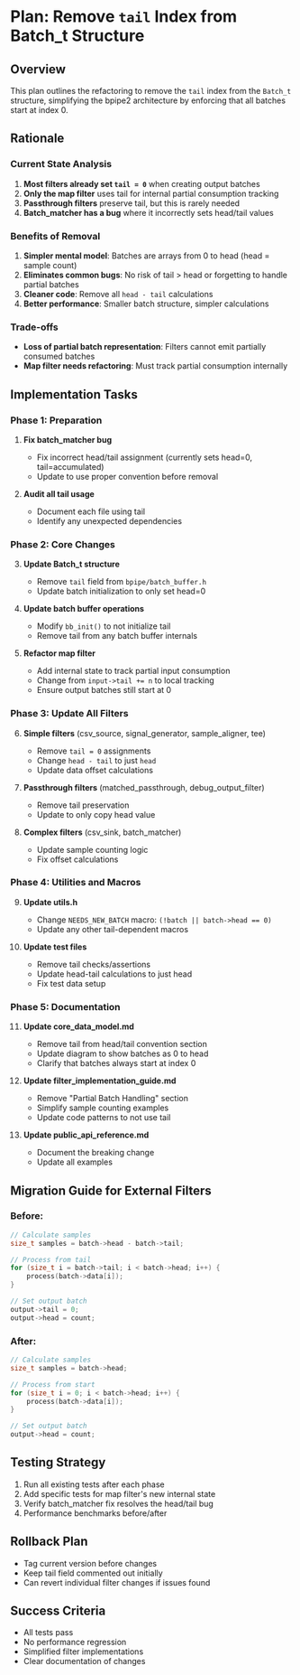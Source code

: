 # Plan: Remove `tail` Index from Batch_t Structure

## Overview
This plan outlines the refactoring to remove the `tail` index from the `Batch_t` structure, simplifying the bpipe2 architecture by enforcing that all batches start at index 0.

## Rationale

### Current State Analysis
1. **Most filters already set `tail = 0`** when creating output batches
2. **Only the map filter** uses tail for internal partial consumption tracking
3. **Passthrough filters** preserve tail, but this is rarely needed
4. **Batch_matcher has a bug** where it incorrectly sets head/tail values

### Benefits of Removal
1. **Simpler mental model**: Batches are arrays from 0 to head (head = sample count)
2. **Eliminates common bugs**: No risk of tail > head or forgetting to handle partial batches
3. **Cleaner code**: Remove all `head - tail` calculations
4. **Better performance**: Smaller batch structure, simpler calculations

### Trade-offs
- **Loss of partial batch representation**: Filters cannot emit partially consumed batches
- **Map filter needs refactoring**: Must track partial consumption internally

## Implementation Tasks

### Phase 1: Preparation
1. **Fix batch_matcher bug**
   - Fix incorrect head/tail assignment (currently sets head=0, tail=accumulated)
   - Update to use proper convention before removal

2. **Audit all tail usage**
   - Document each file using tail
   - Identify any unexpected dependencies

### Phase 2: Core Changes
3. **Update Batch_t structure**
   - Remove `tail` field from `bpipe/batch_buffer.h`
   - Update batch initialization to only set head=0

4. **Update batch buffer operations**
   - Modify `bb_init()` to not initialize tail
   - Remove tail from any batch buffer internals

5. **Refactor map filter**
   - Add internal state to track partial input consumption
   - Change from `input->tail += n` to local tracking
   - Ensure output batches still start at 0

### Phase 3: Update All Filters
6. **Simple filters** (csv_source, signal_generator, sample_aligner, tee)
   - Remove `tail = 0` assignments
   - Change `head - tail` to just `head`
   - Update data offset calculations

7. **Passthrough filters** (matched_passthrough, debug_output_filter)
   - Remove tail preservation
   - Update to only copy head value

8. **Complex filters** (csv_sink, batch_matcher)
   - Update sample counting logic
   - Fix offset calculations

### Phase 4: Utilities and Macros
9. **Update utils.h**
   - Change `NEEDS_NEW_BATCH` macro: `(!batch || batch->head == 0)`
   - Update any other tail-dependent macros

10. **Update test files**
    - Remove tail checks/assertions
    - Update head-tail calculations to just head
    - Fix test data setup

### Phase 5: Documentation
11. **Update core_data_model.md**
    - Remove tail from head/tail convention section
    - Update diagram to show batches as 0 to head
    - Clarify that batches always start at index 0

12. **Update filter_implementation_guide.md**
    - Remove "Partial Batch Handling" section
    - Simplify sample counting examples
    - Update code patterns to not use tail

13. **Update public_api_reference.md**
    - Document the breaking change
    - Update all examples

## Migration Guide for External Filters

### Before:
```c
// Calculate samples
size_t samples = batch->head - batch->tail;

// Process from tail
for (size_t i = batch->tail; i < batch->head; i++) {
    process(batch->data[i]);
}

// Set output batch
output->tail = 0;
output->head = count;
```

### After:
```c
// Calculate samples  
size_t samples = batch->head;

// Process from start
for (size_t i = 0; i < batch->head; i++) {
    process(batch->data[i]);
}

// Set output batch
output->head = count;
```

## Testing Strategy
1. Run all existing tests after each phase
2. Add specific tests for map filter's new internal state
3. Verify batch_matcher fix resolves the head/tail bug
4. Performance benchmarks before/after

## Rollback Plan
- Tag current version before changes
- Keep tail field commented out initially
- Can revert individual filter changes if issues found

## Success Criteria
- All tests pass
- No performance regression
- Simplified filter implementations
- Clear documentation of changes